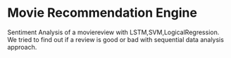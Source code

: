 # Movie Recommendation Engine
 
Sentiment Analysis of a moviereview with LSTM,SVM,LogicalRegression. 
We tried to find out if a review is good or bad with sequential data analysis approach.
